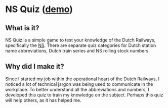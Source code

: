 # NS Quiz ([demo](http://sanderjurgens.github.io/ns-quiz))
## What is it?
NS Quiz is a simple game to test your knowledge of the Dutch Railways, specifically the [NS](https://www.ns.nl/en). 
There are separate quiz categories for Dutch station name abbreviations, Dutch train series and NS rolling stock numbers.

## Why did I make it?
Since I started my job within the operational heart of the Dutch Railways, I noticed a lot of technical jargon was being used to communicate in the workplace. 
To better understand all the abbreviations and numbers, I developed this quiz to train my knowledge on the subject. 
Perhaps this quiz will help others, as it has helped me.